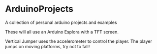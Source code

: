 # ArduinoProjects
A collection of personal arduino projects and examples

These will all use an Arduino Esplora with a TFT screen.

Vertical Jumper uses the accelerometer to control the player. The player jumps on moving platforms, try not to fall!
